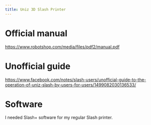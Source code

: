 ```yaml
---
title: Uniz 3D Slash Printer
---
```


# Official manual
https://www.robotshop.com/media/files/pdf2/manual.pdf

# Unofficial guide
<https://www.facebook.com/notes/slash-users/unofficial-guide-to-the-operation-of-uniz-slash-by-users-for-users/1499082030136533/>

# Software
I needed Slash+ software for my regular Slash printer.

